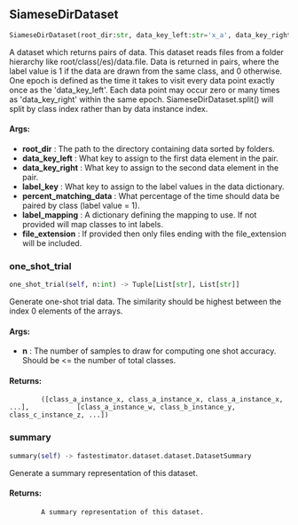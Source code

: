 ## SiameseDirDataset
```python
SiameseDirDataset(root_dir:str, data_key_left:str='x_a', data_key_right:str='x_b', label_key:str='y', percent_matching_data:float=0.5, label_mapping:Union[Dict[str, Any], NoneType]=None, file_extension:Union[str, NoneType]=None)
```
A dataset which returns pairs of data.    This dataset reads files from a folder hierarchy like root/class(/es)/data.file. Data is returned in pairs,    where the label value is 1 if the data are drawn from the same class, and 0 otherwise. One epoch is defined as    the time it takes to visit every data point exactly once as the 'data_key_left'. Each data point may occur zero    or many times as 'data_key_right' within the same epoch. SiameseDirDataset.split() will split by class index    rather than by data instance index.

#### Args:

* **root_dir** :  The path to the directory containing data sorted by folders.
* **data_key_left** :  What key to assign to the first data element in the pair.
* **data_key_right** :  What key to assign to the second data element in the pair.
* **label_key** :  What key to assign to the label values in the data dictionary.
* **percent_matching_data** :  What percentage of the time should data be paired by class (label value = 1).
* **label_mapping** :  A dictionary defining the mapping to use. If not provided will map classes to int labels.
* **file_extension** :  If provided then only files ending with the file_extension will be included.    

### one_shot_trial
```python
one_shot_trial(self, n:int) -> Tuple[List[str], List[str]]
```
Generate one-shot trial data.        The similarity should be highest between the index 0 elements of the arrays.

#### Args:

* **n** :  The number of samples to draw for computing one shot accuracy. Should be <= the number of total classes.

#### Returns:
            ([class_a_instance_x, class_a_instance_x, class_a_instance_x, ...],            [class_a_instance_w, class_b_instance_y, class_c_instance_z, ...])        

### summary
```python
summary(self) -> fastestimator.dataset.dataset.DatasetSummary
```
Generate a summary representation of this dataset.

#### Returns:
            A summary representation of this dataset.        